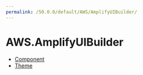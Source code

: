 ```yaml
---
permalink: /50.0.0/default/AWS/AmplifyUIBuilder/
---
```


# AWS.AmplifyUIBuilder



* [Component](Component.md)
* [Theme](Theme.md)